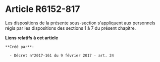 # Article R6152-817

Les dispositions de la présente sous-section s'appliquent aux personnels régis par les dispositions des sections 1 à 7 du
présent chapitre.

**Liens relatifs à cet article**

	**Créé par**:

	  - Décret n°2017-161 du 9 février 2017 - art. 24
